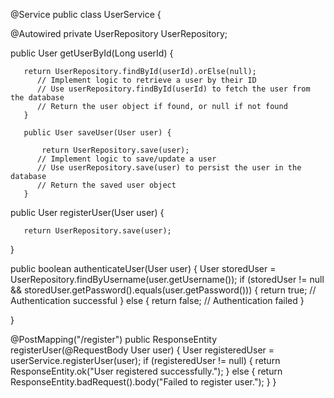 @Service
public class UserService {

   @Autowired
   private UserRepository UserRepository;
   
   
   
   public User getUserById(Long userId) {
	   
	   return UserRepository.findById(userId).orElse(null);
	      // Implement logic to retrieve a user by their ID
	      // Use userRepository.findById(userId) to fetch the user from the database
	      // Return the user object if found, or null if not found
	   }
	   
	   public User saveUser(User user) {
		   
		   return UserRepository.save(user);
	      // Implement logic to save/update a user
	      // Use userRepository.save(user) to persist the user in the database
	      // Return the saved user object
	   }
   
   public User registerUser(User user) {
	   
	   
	   return UserRepository.save(user);
   }

   public boolean authenticateUser(User user) {
	   User storedUser = UserRepository.findByUsername(user.getUsername());
	      if (storedUser != null && storedUser.getPassword().equals(user.getPassword())) {
	         return true; // Authentication successful
	      } else {
	         return false; // Authentication failed
	      }
	      

	   
   }
   
   @PostMapping("/register")
   public ResponseEntity<String> registerUser(@RequestBody User user) {
      User registeredUser = userService.registerUser(user);
      if (registeredUser != null) {
         return ResponseEntity.ok("User registered successfully.");
      } else {
         return ResponseEntity.badRequest().body("Failed to register user.");
      }
   }

   

